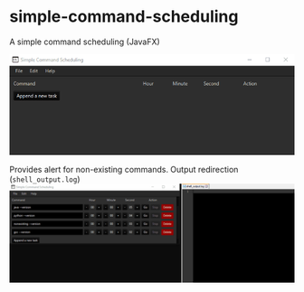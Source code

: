 # simple-command-scheduling
A simple command scheduling (JavaFX)

![Image of demo screenshot gif](demo-screenshot-1.gif)

Provides alert for non-existing commands.
Output redirection (`shell_output.log`)
![Image of demo screenshot gif](demo-screenshot-2.gif)